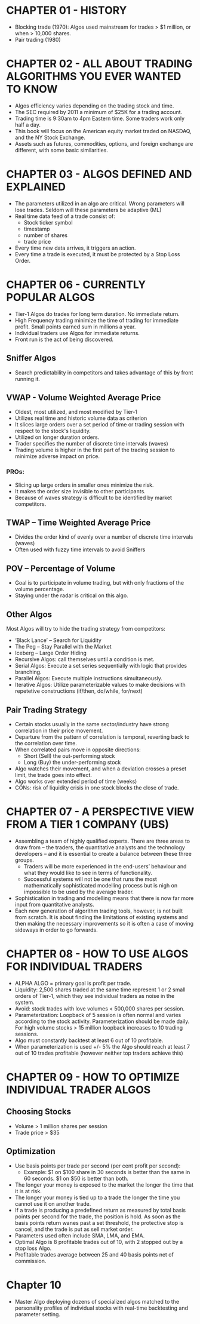 # CHAPTER 01 - HISTORY

* Blocking trade (1970): Algos used mainstream for trades > $1 million, or when > 10,000 shares.
* Pair trading (1980)

# CHAPTER 02 - ALL ABOUT TRADING ALGORITHMS YOU EVER WANTED TO KNOW

* Algos efficiency varies depending on the trading stock and time.
* The SEC required by 2011 a minimum of $25K for a trading account.
* Trading time is 9:30am to 4pm Eastern time. Some traders work only half a day.
* This book will focus on the American equity market traded on NASDAQ, and the NY Stock Exchange.
* Assets such as futures, commodities, options, and foreign exchange are different, with some basic similarities.

# CHAPTER 03 - ALGOS DEFINED AND EXPLAINED

* The parameters utilized in an algo are critical. Wrong parameters will lose trades. Seldom will these parameters be adaptive (ML)
* Real time data feed of a trade consist of:
   * Stock ticker symbol
   * timestamp
   * number of shares
   * trade price
* Every time new data arrives, it triggers an action.
* Every time a trade is executed, it must be protected by a Stop Loss Order.

# CHAPTER 06 - CURRENTLY POPULAR ALGOS

* Tier-1 Algos do trades for long term duration. No immediate return.
* High Frequency trading minimize the time of trading for immediate profit. Small points earned sum in millions a year.
* Individual traders use Algos for immediate returns.
* Front run is the act of being discovered.

## Sniffer Algos
* Search predictability in competitors and takes advantage of this by front running it.

## VWAP - Volume Weighted Average Price
* Oldest, most utilized, and most modified by Tier-1
* Utilizes real time and historic volume data as criterion
* It slices large orders over a set period of time or trading session with respect to the stock's liquidity.
* Utilized on longer duration orders.
* Trader specifies the number of discrete time intervals (waves)
* Trading volume is higher in the first part of the trading session to minimize adverse impact on price.

### PROs:
* Slicing up large orders in smaller ones minimize the risk.
* It makes the order size invisible to other participants.
* Because of waves strategy is difficult to be identified by market competitors.

## TWAP – Time Weighted Average Price
* Divides the order kind of evenly over a number of discrete time intervals (waves)
* Often used with fuzzy time intervals to avoid Sniffers

## POV – Percentage of Volume
* Goal is to participate in volume trading, but with only fractions of the volume percentage.
* Staying under the radar is critical on this algo.

## Other Algos
Most Algos will try to hide the trading strategy from competitors:
* ‘Black Lance’ – Search for Liquidity
* The Peg – Stay Parallel with the Market
* Iceberg – Large Order Hiding
* Recursive Algos: call themselves until a condition is met.
* Serial Algos: Execute a set series sequentially with logic that provides branching.
* Parallel Algos: Execute multiple instructions simultaneously.
* Iterative Algos: Utilize parameterizable values to make decisions with repetetive constructions (if/then, do/while, for/next)

## Pair Trading Strategy
* Certain stocks usually in the same sector/industry have strong correlation in their price movement.
* Departure from the pattern of correlation is temporal, reverting back to the correlation over time.
* When correlated pairs move in opposite directions:
  * Short (Sell) the out-performing stock
  * Long (Buy) the under-performing stock
* Algo watches their movement, and when a deviation crosses a preset limit, the trade goes into effect.
* Algo works over extended period of time (weeks)
* CONs: risk of liquidity crisis in one stock blocks the close of trade.

# CHAPTER 07 - A PERSPECTIVE VIEW FROM A TIER 1 COMPANY (UBS)
* Assembling a team of highly qualified experts. There are three areas to draw from – the traders, the quantitative analysts and the technology developers – and it is essential to create a balance between these three groups.
  * Traders will be more experienced in the end-users’ behaviour and what they would like to see in terms of functionality.
  * Successful systems will not be one that runs the most mathematically sophisticated modelling process but is nigh on impossible to be used by the average trader.
* Sophistication in trading and modelling means that there is now far more input from quantitative analysts.
* Each new generation of algorithm trading tools, however, is
not built from scratch. It is about finding the limitations of existing systems and then making the necessary improvements so it is often a case of moving sideways in order to go forwards.

# CHAPTER 08 - HOW TO USE ALGOS FOR INDIVIDUAL TRADERS
* ALPHA ALGO = primary goal is profit per trade.
* Liquidity: 2,500 shares traded at the same time represent 1 or 2 small orders of Tier-1, which they see individual traders as noise in the system.
* Avoid: stock trades with love volumes < 500,000 shares per session.
* Parameterization: Loopback of 5 session is often normal and varies according to the stock activity. Parameterization should be made daily. For high volume stocks > 15 million loopback increases to 10 trading sessions.
* Algo must constantly backtest at least 6 out of 10 profitable.
* When parameterization is used +/- 5% the Algo should reach at least 7 out of 10 trades profitable (however neither top traders achieve this)


# CHAPTER 09 - HOW TO OPTIMIZE INDIVIDUAL TRADER ALGOS
## Choosing Stocks
* Volume > 1 million shares per session
* Trade price > $35

## Optimization
* Use basis points per trade per second (per cent profit per second):
   * Example: $1 on $100 share in 30 seconds is better than the same in 60 seconds. $1 on $50 is better than both.
 * The longer your money is exposed to the market the longer the time that it is at risk.
 * The longer your money is tied up to a trade the longer the time you cannot use it on another trade.
 * If a trade is producing a predefined return as measured by total basis points per second for the trade, the position is hold. As soon as the basis points return wanes past a set threshold, the protective stop is cancel, and the trade is put as sell market order.
 * Parameters used often include SMA, LMA, and EMA.
 * Optimal Algo is 8 profitable trades out of 10, with 2 stopped out by a stop loss Algo.
 * Profitable trades average between 25 and 40 basis points net of commission.

# Chapter 10
* Master Algo deploying dozens of specialized
algos matched to the personality profiles of individual stocks with real-time backtesting and parameter setting.
